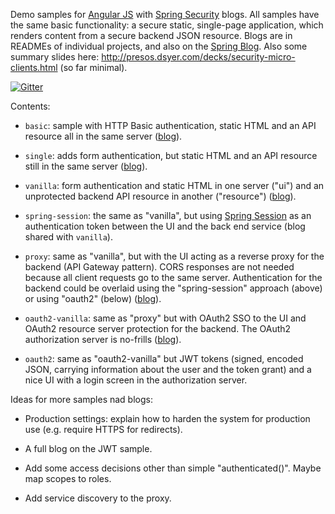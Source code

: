 Demo samples for [Angular JS](http://angularjs.org) with [Spring Security](http://projects.spring.io/spring-security) blogs. All samples have the same basic functionality: a secure static, single-page application, which renders content from a secure backend JSON resource. Blogs are in READMEs of individual projects, and also on the [Spring Blog](http://spring.io.blog). Also some summary slides here: http://presos.dsyer.com/decks/security-micro-clients.html (so far minimal).

[![Gitter](https://badges.gitter.im/Join%20Chat.svg)](https://gitter.im/dsyer/spring-security-angular?utm_source=badge&utm_medium=badge&utm_campaign=pr-badge&utm_content=badge)

Contents: 

* `basic`: sample with HTTP Basic authentication, static HTML and an API resource all in the same server ([blog](http://spring.io/blog/2015/01/12/spring-and-angular-js-a-secure-single-page-application)).

* `single`: adds form authentication, but static HTML and an API resource still in the same server ([blog](https://spring.io/blog/2015/01/12/the-login-page-angular-js-and-spring-security-part-ii)).

* `vanilla`: form authentication and static HTML in one server ("ui") and an unprotected backend API resource in another ("resource") ([blog](https://spring.io/blog/2015/01/20/the-resource-server-angular-js-and-spring-security-part-iii)).

* `spring-session`: the same as "vanilla", but using [Spring Session](https://github.com/spring-projects/spring-session) as an authentication token between the UI and the back end service (blog shared with `vanilla`).

* `proxy`: same as "vanilla", but with the UI acting as a reverse proxy for the backend (API Gateway pattern). CORS responses are not needed because all client requests go to the same server. Authentication for the backend could be overlaid using the "spring-session" approach (above) or using "oauth2" (below) ([blog](https://spring.io/blog/2015/01/28/the-api-gateway-pattern-angular-js-and-spring-security-part-iv)).

* `oauth2-vanilla`: same as "proxy" but with OAuth2 SSO to the UI and OAuth2 resource server protection for the backend. The OAuth2 authorization server is no-frills ([blog](https://spring.io/blog/2015/02/03/sso-with-oauth2-angular-js-and-spring-security-part-v)).

* `oauth2`: same as "oauth2-vanilla" but JWT tokens (signed, encoded JSON, carrying information about the user and the token grant) and a nice UI with a login screen in the authorization server.

Ideas for more samples nad blogs:

* Production settings: explain how to harden the system for production use (e.g. require HTTPS for redirects).

* A full blog on the JWT sample.

* Add some access decisions other than simple "authenticated()". Maybe map scopes to roles.

* Add service discovery to the proxy.

